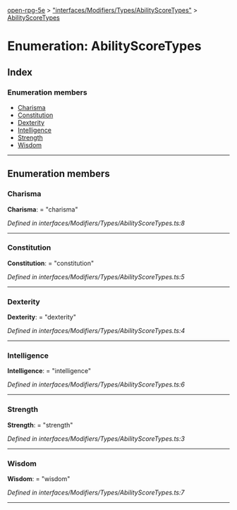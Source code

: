 [open-rpg-5e](../README.md) > ["interfaces/Modifiers/Types/AbilityScoreTypes"](../modules/_interfaces_modifiers_types_abilityscoretypes_.md) > [AbilityScoreTypes](../enums/_interfaces_modifiers_types_abilityscoretypes_.abilityscoretypes.md)

# Enumeration: AbilityScoreTypes

## Index

### Enumeration members

* [Charisma](_interfaces_modifiers_types_abilityscoretypes_.abilityscoretypes.md#charisma)
* [Constitution](_interfaces_modifiers_types_abilityscoretypes_.abilityscoretypes.md#constitution)
* [Dexterity](_interfaces_modifiers_types_abilityscoretypes_.abilityscoretypes.md#dexterity)
* [Intelligence](_interfaces_modifiers_types_abilityscoretypes_.abilityscoretypes.md#intelligence)
* [Strength](_interfaces_modifiers_types_abilityscoretypes_.abilityscoretypes.md#strength)
* [Wisdom](_interfaces_modifiers_types_abilityscoretypes_.abilityscoretypes.md#wisdom)

---

## Enumeration members

<a id="charisma"></a>

###  Charisma

**Charisma**:  = "charisma"

*Defined in interfaces/Modifiers/Types/AbilityScoreTypes.ts:8*

___
<a id="constitution"></a>

###  Constitution

**Constitution**:  = "constitution"

*Defined in interfaces/Modifiers/Types/AbilityScoreTypes.ts:5*

___
<a id="dexterity"></a>

###  Dexterity

**Dexterity**:  = "dexterity"

*Defined in interfaces/Modifiers/Types/AbilityScoreTypes.ts:4*

___
<a id="intelligence"></a>

###  Intelligence

**Intelligence**:  = "intelligence"

*Defined in interfaces/Modifiers/Types/AbilityScoreTypes.ts:6*

___
<a id="strength"></a>

###  Strength

**Strength**:  = "strength"

*Defined in interfaces/Modifiers/Types/AbilityScoreTypes.ts:3*

___
<a id="wisdom"></a>

###  Wisdom

**Wisdom**:  = "wisdom"

*Defined in interfaces/Modifiers/Types/AbilityScoreTypes.ts:7*

___


